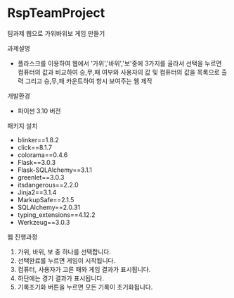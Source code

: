 # RspTeamProject
팀과제 웹으로 가위바위보 게임 만들기

과제설명
- 플라스크를 이용하여 웹에서 '가위','바위','보'중에 3가지를 골라서 선택을 누르면 컴퓨터의 값과 비교하여 승,무,패 여부와 사용자의 값 및 컴퓨터의 값을 목록으로 출력 그리고 승,무,패 카운트하여 항시 보여주는 웹 제작



개발환경
- 파이썬 3.10 버전



패키지 설치
- blinker==1.8.2
- click==8.1.7
- colorama==0.4.6
- Flask==3.0.3
- Flask-SQLAlchemy==3.1.1
- greenlet==3.0.3
- itsdangerous==2.2.0
- Jinja2==3.1.4
- MarkupSafe==2.1.5
- SQLAlchemy==2.0.31
- typing_extensions==4.12.2
- Werkzeug==3.0.3


웹 진행과정
1. 가위, 바위, 보 중 하나를 선택합니다.
2. 선택완료를 누르면 게임이 시작됩니다.
3. 컴퓨터, 사용자가 고른 패와 게임 결과가 표시됩니다.
4. 하단에는 경기 결과가 표시됩니다.
5. 기록초기화 버튼을 누르면 모든 기록이 초기화됩니다.
